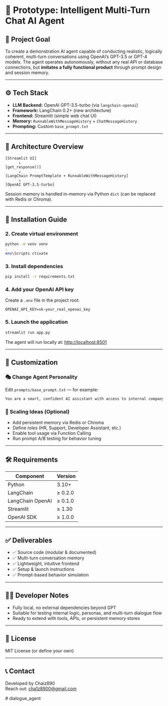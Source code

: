# 🤖 Prototype: Intelligent Multi-Turn Chat AI Agent

## 📌 Project Goal

To create a demonstration AI agent capable of conducting realistic, logically coherent, multi-turn conversations using OpenAI’s GPT-3.5 or GPT-4 models. The agent operates autonomously, without any real API or database connections, but **imitates a fully functional product** through prompt design and session memory.

---

## ⚙️ Tech Stack

- **LLM Backend:** OpenAI GPT-3.5-turbo (via `langchain-openai`)
- **Framework:** LangChain 0.2+ (new architecture)
- **Frontend:** Streamlit (simple web chat UI)
- **Memory:** `RunnableWithMessageHistory` + `ChatMessageHistory`
- **Prompting:** Custom `base_prompt.txt`

---

## 🧠 Architecture Overview

```
[Streamlit UI]
      ↓
[get_response()]
      ↓
[LangChain PromptTemplate + RunnableWithMessageHistory]
      ↓
[OpenAI GPT-3.5-turbo]
```

Session memory is handled in-memory via Python `dict` (can be replaced with Redis or Chroma).

---

## 🚀 Installation Guide

### 2. Create virtual environment
```bash
python -m venv venv
.
env\Scripts ctivate
```

### 3. Install dependencies
```bash
pip install -r requirements.txt
```

### 4. Add your OpenAI API key

Create a `.env` file in the project root:

```
OPENAI_API_KEY=sk-your_real_openai_key
```

### 5. Launch the application
```bash
streamlit run app.py
```

The agent will run locally at: [http://localhost:8501](http://localhost:8501)

---

## 💬 Customization

### 🎭 Change Agent Personality
Edit `prompts/base_prompt.txt` — for example:

```txt
You are a smart, confident AI assistant with access to internal company systems. Always respond with clarity and logic.
```

### 🧠 Scaling Ideas (Optional)

- Add persistent memory via Redis or Chroma
- Define roles (HR, Support, Developer Assistant, etc.)
- Enable tool usage via Function Calling
- Run prompt A/B testing for behavior tuning

---

## 🛠 Requirements

| Component         | Version       |
|------------------|---------------|
| Python           | 3.10+         |
| LangChain        | ≥ 0.2.0       |
| LangChain OpenAI | ≥ 0.1.0       |
| Streamlit        | ≥ 1.30        |
| OpenAI SDK       | ≥ 1.0.0       |

---

## ✅ Deliverables

- ✅ Source code (modular & documented)
- ✅ Multi-turn conversation memory
- ✅ Lightweight, intuitive frontend
- ✅ Setup & launch instructions
- ✅ Prompt-based behavior simulation

---

## 👨‍💻 Developer Notes

- Fully local, no external dependencies beyond GPT
- Suitable for testing internal logic, personas, and multi-turn dialogue flow
- Ready to extend with tools, APIs, or persistent memory stores

---

## 📜 License

MIT License (or define your own)

---

## 📞 Contact

Developed by Chaiz890  
Reach out: cha1z8900@gmail.com

#   d i a l o g u e _ a g e n t  
 